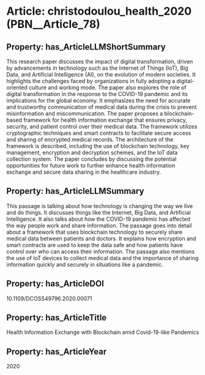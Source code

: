 # Article: __christodoulou_health_2020__ (PBN__Article_78)

## Property: has_ArticleLLMShortSummary

This research paper discusses the impact of digital transformation, driven by advancements in technology such as the Internet of Things (IoT), Big Data, and Artificial Intelligence (AI), on the evolution of modern societies. It highlights the challenges faced by organizations in fully adopting a digital-oriented culture and working mode. The paper also explores the role of digital transformation in the response to the COVID-19 pandemic and its implications for the global economy. It emphasizes the need for accurate and trustworthy communication of medical data during the crisis to prevent misinformation and miscommunication. The paper proposes a blockchain-based framework for health information exchange that ensures privacy, security, and patient control over their medical data. The framework utilizes cryptographic techniques and smart contracts to facilitate secure access and sharing of encrypted medical records. The architecture of the framework is described, including the use of blockchain technology, key management, encryption and decryption schemes, and the IoT data collection system. The paper concludes by discussing the potential opportunities for future work to further enhance health information exchange and secure data sharing in the healthcare industry.

## Property: has_ArticleLLMSummary

This passage is talking about how technology is changing the way we live and do things. It discusses things like the Internet, Big Data, and Artificial Intelligence. It also talks about how the COVID-19 pandemic has affected the way people work and share information. The passage goes into detail about a framework that uses blockchain technology to securely share medical data between patients and doctors. It explains how encryption and smart contracts are used to keep the data safe and how patients have control over who can access their information. The passage also mentions the use of IoT devices to collect medical data and the importance of sharing information quickly and securely in situations like a pandemic.

## Property: has_ArticleDOI

10.1109/DCOSS49796.2020.00071

## Property: has_ArticleTitle

Health Information Exchange with Blockchain amid Covid-19-like Pandemics

## Property: has_ArticleYear

2020

